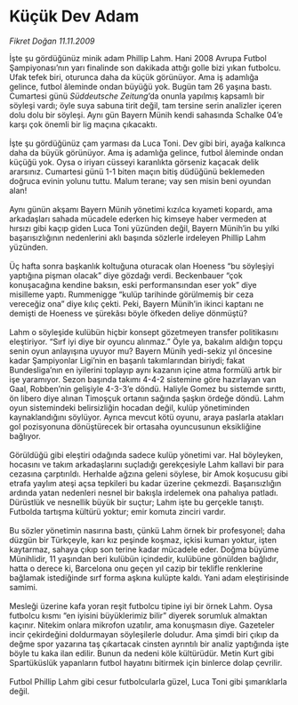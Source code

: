 # Küçük Dev Adam

*Fikret Doğan 11.11.2009*

<div class="taraf_structure_2col_1zq">
<div class="margen_n">



 <p>İşte şu gördüğünüz minik adam Phillip Lahm. Hani 2008 Avrupa Futbol Şampiyonası’nın yarı finalinde son dakikada attığı golle bizi yıkan futbolcu. Ufak tefek biri, oturunca daha da küçük görünüyor. Ama iş adamlığa gelince, futbol âleminde ondan büyüğü yok. Bugün tam 26 yaşına bastı. Cumartesi günü <i>Süddeutsche Zeitung</i>’da onunla yapılmış kapsamlı bir söyleşi vardı; öyle suya sabuna tirit değil, tam tersine serin analizler içeren dolu dolu bir söyleşi. Aynı gün Bayern Münih kendi sahasında Schalke 04’e karşı çok önemli bir lig maçına çıkacaktı. <br/><br/>İşte şu gördüğünüz çam yarması da Luca Toni. Dev gibi biri, ayağa kalkınca daha da büyük görünüyor. Ama iş adamlığa gelince, futbol âleminde ondan küçüğü yok. Oysa o iriyarı cüsseyi karanlıkta görseniz kaçacak delik ararsınız. Cumartesi günü 1-1 biten maçın bitiş düdüğünü beklemeden doğruca evinin yolunu tuttu. Malum terane; vay sen misin beni oyundan alan! <br/><br/>Aynı günün akşamı Bayern Münih yönetimi kızılca kıyameti kopardı, ama arkadaşları sahada mücadele ederken hiç kimseye haber vermeden at hırsızı gibi kaçıp giden Luca Toni yüzünden değil, Bayern Münih’in bu yılki başarısızlığının nedenlerini aklı başında sözlerle irdeleyen Phillip Lahm yüzünden. <br/><br/>Üç hafta sonra başkanlık koltuğuna oturacak olan Hoeness “bu söyleşiyi yaptığına pişman olacak” diye gözdağı verdi. Beckenbauer “çok konuşacağına kendine baksın, eski performansından eser yok” diye misilleme yaptı. Rummenigge “kulüp tarihinde görülmemiş bir ceza vereceğiz ona” diye kılıç çekti. Peki, Bayern Münih’in ikinci kaptanı ne demişti de Hoeness ve şürekâsı böyle öfkeden deliye dönmüştü? <br/><br/>Lahm o söyleşide kulübün hiçbir konsept gözetmeyen transfer politikasını eleştiriyor. “Sırf iyi diye bir oyuncu alınmaz.” Öyle ya, bakalım aldığın topçu senin oyun anlayışına uyuyor mu? Bayern Münih yedi-sekiz yıl öncesine kadar Şampiyonlar Ligi’nin en başarılı takımlarından biriydi; fakat Bundesliga’nın en iyilerini toplayıp aynı kazanın içine atma formülü artık bir işe yaramıyor. Sezon başında takımı 4-4-2 sistemine göre hazırlayan van Gaal, Robben’nin gelişiyle 4-3-3’e döndü. Haliyle Gomez bu sistemde sırıttı, ön libero diye alınan Timoşçuk ortanın sağında şaşkın ördeğe döndü. Lahm oyun sistemindeki belirsizliğin hocadan değil, kulüp yönetiminden kaynaklandığını söylüyor. Ayrıca mevcut kötü oyunu, araya paslarla atakları gol pozisyonuna dönüştürecek bir ortasaha oyuncusunun eksikliğine bağlıyor. <br/><br/>Görüldüğü gibi eleştiri odağında sadece kulüp yönetimi var. Hal böyleyken, hocasını ve takım arkadaşlarını suçladığı gerekçesiyle Lahm kallavi bir para cezasına çarptırıldı. Herhalde ağzına geleni söylese, bir Amok koşucusu gibi etrafa yaylım ateşi açsa tepkileri bu kadar üzerine çekmezdi. Başarısızlığın ardında yatan nedenleri nesnel bir bakışla irdelemek ona pahalıya patladı. Dürüstlük ve nesnellik büyük bir suçtur; Lahm işte bu gerçekle tanıştı. Futbolda tartışma kültürü yoktur; emir komuta zinciri vardır. <br/><br/>Bu sözler yönetimin nasırına bastı, çünkü Lahm örnek bir profesyonel; daha düzgün bir Türkçeyle, karı kız peşinde koşmaz, içkisi kumarı yoktur, işten kaytarmaz, sahaya çıkıp son terine kadar mücadele eder. Doğma büyüme Münihlidir, 11 yaşından beri kulübün içindedir, kulübüne gönülden bağlıdır, hatta o derece ki, Barcelona onu geçen yıl cazip bir teklifle renklerine bağlamak istediğinde sırf forma aşkına kulüpte kaldı. Yani adam eleştirisinde samimi. <br/><br/>Mesleği üzerine kafa yoran reşit futbolcu tipine iyi bir örnek Lahm. Oysa futbolcu kısmı “en iyisini büyüklerimiz bilir” diyerek sorumluk almaktan kaçınır. Nitekim onlara mikrofon uzatılır, ama konuşmasın diye. Gazeteler incir çekirdeğini doldurmayan söyleşilerle doludur. Ama şimdi biri çıkıp da değme spor yazarına taş çıkartacak cinsten ayrıntılı bir analiz yaptığında işte böyle tu kaka ilan edilir. Bunun da nedeni köle kültürüdür. Metin Kurt gibi Spartüküslük yapanların futbol hayatını bitirmek için binlerce dolap çevrilir. <br/><br/>Futbol Phillip Lahm gibi cesur futbolcularla güzel, Luca Toni gibi şımarıklarla değil.</p>
<br/>
<br/>
<br/>



<br/>


<div id="taraf_not">
</div>

</div>


</div>
